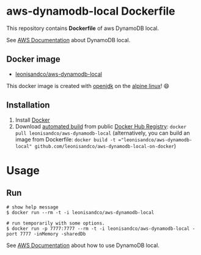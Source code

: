 # aws-dynamodb-local Dockerfile

This repository contains **Dockerfile** of aws DynamoDB local.

See [AWS Documentation](http://docs.aws.amazon.com/amazondynamodb/latest/developerguide/DynamoDBLocal.html) about DynamoDB local.

## Docker image

- [leonisandco/aws-dynamodb-local](https://hub.docker.com/r/leonisandco/aws-dynamodb-local/)

This docker image is created with [openjdk](https://hub.docker.com/_/openjdk/) on the [alpine linux](https://alpinelinux.org/)! :smile:

## Installation

1. Install [Docker](https://www.docker.com/)
2. Download [automated build](https://hub.docker.com/r/leonisandco/aws-dynamodb-local/) from public [Docker Hub Registry](https://registry.hub.docker.com/): `docker pull leonisandco/aws-dynamodb-local`
  (alternatively, you can build an image from Dockerfile: `docker build -t ="leonisandco/aws-dynamodb-local" github.com/leonisandco/aws-dynamodb-local-on-docker`)

# Usage

## Run

```
# show help message
$ docker run --rm -t -i leonisandco/aws-dynamodb-local
```

```
# run temporarily with some options.
$ docker run -p 7777:7777 --rm -t -i leonisandco/aws-dynamodb-local -port 7777 -inMemory -sharedDb
```

See [AWS Documentation](http://docs.aws.amazon.com/amazondynamodb/latest/developerguide/DynamoDBLocal.html) about how to use DynamoDB local.
